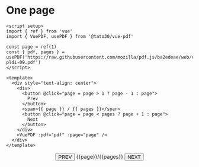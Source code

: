 # One page

```vue
<script setup>
import { ref } from 'vue'
import { VuePDF, usePDF } from '@tato30/vue-pdf'

const page = ref(1)
const { pdf, pages } = usePDF('https://raw.githubusercontent.com/mozilla/pdf.js/ba2edeae/web/compressed.tracemonkey-pldi-09.pdf')
</script>

<template>
  <div style="text-align: center">
    <div>
      <button @click="page = page > 1 ? page - 1 : page">
        Prev
      </button>
      <span>{{ page }} / {{ pages }}</span>
      <button @click="page = page < pages ? page + 1 : page">
        Next
      </button>
    </div>
    <VuePDF :pdf="pdf" :page="page" />
  </div>
</template>
```
<script setup>
import { ref } from 'vue'
import { VuePDF, usePDF } from '@tato30/vue-pdf';

const page = ref(1)
const { pdf, pages } = usePDF('https://raw.githubusercontent.com/mozilla/pdf.js/ba2edeae/web/compressed.tracemonkey-pldi-09.pdf')
</script>

<div style='text-align: center'>
    <div>
      <button class="button-example" @click="page = page > 1? page - 1 : page">PREV</button>
      <span>{{page}}/{{pages}}</span>
      <button class="button-example" @click="page = page < pages? page + 1 : page">NEXT</button>
    </div>
    <VuePDF :pdf="pdf" :page="page" />
</div>
